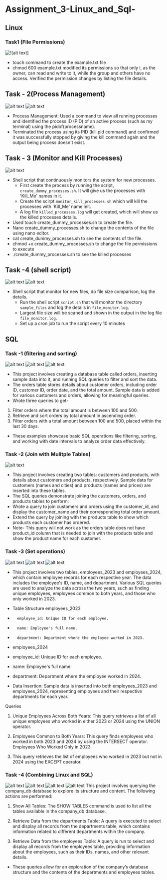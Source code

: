 # Assignment_3-Linux_and_Sql-
## Linux 
### Task1 (File Permissions)
![!\[alt text\]](Linux/screenshots/Task-1.png)



- touch command to create the example.txt file 
- chmod 600 example.txt modified its permissions so that only I, as the owner, can read and write to it, while the group and others have no access. Verified the permission changes by listing the file details.

## Task - 2(Process Management)
![alt text](Linux/screenshots/Task2pic1.png)
![alt text](Linux/screenshots/Task2pic2.png)

- Process Management: Used a command to view all running processes and identified the process ID (PID) of an active process (such as my terminal) using the pidof(processname). 
- Terminated the process using its PID (kill pid command) and confirmed it was successfully stopped by giving the kill command again and the output being process doesn't exist.


## Task - 3 (Monitor and Kill Processes)

![alt text](Linux/screenshots/Task-3.png)

- Shell script that continuously monitors the system for new processes.
    - First create the process by running the script, `create_dummy_processes.sh`. It will give us the processes with 'Kill_Me' names in it.
    - Create the scirpt `monitor_kill_processes.sh` which will kill the processes with 'Kill_Me' name init.
    - A log file `killed_processes.log` will get created, which will show us the killed processes details.
- Used touch create_dummy_processes.sh to create the file.
- Nano create_dummy_processes.sh to change the contents of the file using nano editor.
- cat create_dummy_processes.sh to see the contents of the file.
- chmod +x create_dummy_processes.sh to change the file permissions to execute 
- ./create_dummy_processes.sh to see the killed processes


## Task -4 (shell script)
![alt text](Linux/screenshots/Linux4part1.png)
![alt text](Linux/screenshots/Linux4part2.png)

 - Shell script that monitor for new files, do file size comparison, log the details.
    - Run the shell script `script.sh` that will monitor the directory `sample_files` and log the details in `file_monitor.log`.
    - Largest file size will be scaned and shown in the output in the log file `file_monitor.log`.
    - Set up a cron job to run the script every 10 minutes


## SQL 
### Task -1 (filtering and sorting)
![alt text](SQL/Screenshots/SQLqueries1.png)
![alt text](SQL/Screenshots/SQLqueries1part2.png)
![alt text](SQL/Screenshots/SQLqueries1part3.png)

- This project involves creating a database table called orders, inserting sample data into it, and running SQL queries to filter and sort the data.
- The orders table stores details about customer orders, including order ID, customer ID, order date, and the total amount. Sample data is added for various customers and orders, allowing for meaningful queries.
- Wrote three queries to get-
1. Filter orders where the total amount is between 100 and 500.
2. Retrieve and sort orders by total amount in ascending order.
3. Filter orders with a total amount between 100 and 500, placed within the last 30 days.
- These examples showcase basic SQL operations like filtering, sorting, and working with date intervals to analyze order data effectively.

### Task -2 (Join with Mulitple Tables)
![alt text](SQL/Screenshots/SQL2query1.png)

- This project involves creating two tables: customers and products, with details about customers and products, respectively. Sample data for customers (names and cities) and products (names and prices) are inserted into these tables.
- The SQL queries demonstrate joining the customers, orders, and products tables to perform:
- Wrote a query to join customers and orders using the customer_id, and display the customer_name and their corresponding total order amount.
- Extend the query by joining with the products table to show which products each customer has ordered.
- Note- This query will not work as the orders table does not have product_id column that is needed to join with the products table and show the product name for each customer. 
### Task -3 (Set operations)
![alt text](SQL/Screenshots/SQL3-1.png)
![alt text](SQL/Screenshots/SQL3-2.png)
![alt text](SQL/Screenshots/SQL3-3.png)

- This project involves two tables, employees_2023 and employees_2024, which contain employee records for each respective year. The data includes the employee's ID, name, and department. Various SQL queries are used to analyze the data across the two years, such as finding unique employees, employees common to both years, and those who only worked in 2023.

- Table Structure
    employees_2023
-       employee_id: Unique ID for each employee.
-       name: Employee's full name.
-       department: Department where the employee worked in 2023.
- employees_2024
-   employee_id: Unique ID for each employee.
-   name: Employee's full name.
-   department: Department where the employee worked in 2024.
- Data Insertion: Sample data is inserted into both employees_2023 and employees_2024, representing employees and their respective departments for each year.

Queries

1. Unique Employees Across Both Years:
This query retrieves a list of all unique employees who worked in either 2023 or 2024 using the UNION operator.

2. Employees Common to Both Years:
This query finds employees who worked in both 2023 and 2024 by using the INTERSECT operator.
Employees Who Worked Only in 2023.

3. This query retrieves the list of employees who worked in 2023 but not in 2024 using the EXCEPT operator.

### Task -4 (Combining Linux and SQL)
![alt text](SQL/Screenshots/SQL4.png)
![alt text](SQL/Screenshots/SQL4part2.png)
![alt text](SQL/Screenshots/SQL4part3.png)
![alt text](SQL/Screenshots/SQL4part4.png)
This project involves querying the company_db database to explore its structure and content. The following actions are performed:

1. Show All Tables: The SHOW TABLES command is used to list all the tables available in the company_db database.

2. Retrieve Data from the departments Table: A query is executed to select and display all records from the departments table, which contains information related to different departments within the company.

3. Retrieve Data from the employees Table: A query is run to select and display all records from the employees table, providing information about the employees, such as their IDs, names, and other relevant details.

- These queries allow for an exploration of the company’s database structure and the contents of the departments and employees tables.






